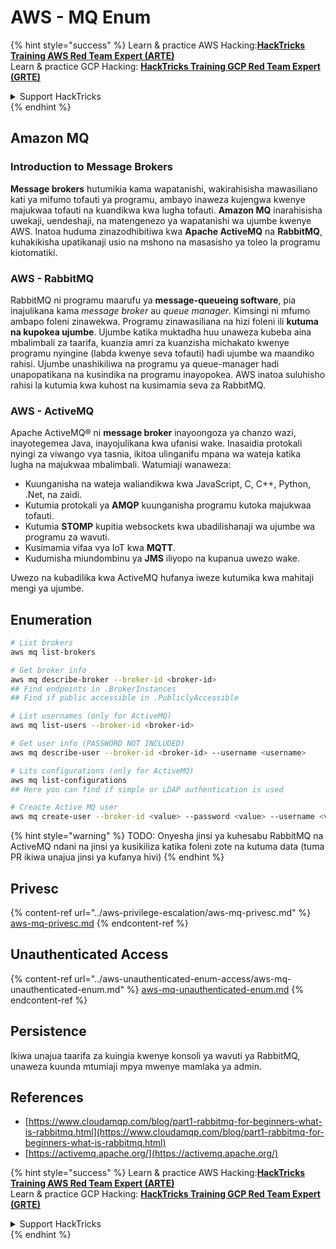 # AWS - MQ Enum

{% hint style="success" %}
Learn & practice AWS Hacking:<img src="../../../.gitbook/assets/image (1).png" alt="" data-size="line">[**HackTricks Training AWS Red Team Expert (ARTE)**](https://training.hacktricks.xyz/courses/arte)<img src="../../../.gitbook/assets/image (1).png" alt="" data-size="line">\
Learn & practice GCP Hacking: <img src="../../../.gitbook/assets/image (2).png" alt="" data-size="line">[**HackTricks Training GCP Red Team Expert (GRTE)**<img src="../../../.gitbook/assets/image (2).png" alt="" data-size="line">](https://training.hacktricks.xyz/courses/grte)

<details>

<summary>Support HackTricks</summary>

* Check the [**subscription plans**](https://github.com/sponsors/carlospolop)!
* **Join the** 💬 [**Discord group**](https://discord.gg/hRep4RUj7f) or the [**telegram group**](https://t.me/peass) or **follow** us on **Twitter** 🐦 [**@hacktricks\_live**](https://twitter.com/hacktricks\_live)**.**
* **Share hacking tricks by submitting PRs to the** [**HackTricks**](https://github.com/carlospolop/hacktricks) and [**HackTricks Cloud**](https://github.com/carlospolop/hacktricks-cloud) github repos.

</details>
{% endhint %}

## Amazon MQ

### Introduction to Message Brokers

**Message brokers** hutumikia kama wapatanishi, wakirahisisha mawasiliano kati ya mifumo tofauti ya programu, ambayo inaweza kujengwa kwenye majukwaa tofauti na kuandikwa kwa lugha tofauti. **Amazon MQ** inarahisisha uwekaji, uendeshaji, na matengenezo ya wapatanishi wa ujumbe kwenye AWS. Inatoa huduma zinazodhibitiwa kwa **Apache ActiveMQ** na **RabbitMQ**, kuhakikisha upatikanaji usio na mshono na masasisho ya toleo la programu kiotomatiki.

### AWS - RabbitMQ

RabbitMQ ni programu maarufu ya **message-queueing software**, pia inajulikana kama _message broker_ au _queue manager_. Kimsingi ni mfumo ambapo foleni zinawekwa. Programu zinawasiliana na hizi foleni ili **kutuma na kupokea ujumbe**. Ujumbe katika muktadha huu unaweza kubeba aina mbalimbali za taarifa, kuanzia amri za kuanzisha michakato kwenye programu nyingine (labda kwenye seva tofauti) hadi ujumbe wa maandiko rahisi. Ujumbe unashikiliwa na programu ya queue-manager hadi unapopatikana na kusindika na programu inayopokea. AWS inatoa suluhisho rahisi la kutumia kwa kuhost na kusimamia seva za RabbitMQ.

### AWS - ActiveMQ

Apache ActiveMQ® ni **message broker** inayoongoza ya chanzo wazi, inayotegemea Java, inayojulikana kwa ufanisi wake. Inasaidia protokali nyingi za viwango vya tasnia, ikitoa ulinganifu mpana wa wateja katika lugha na majukwaa mbalimbali. Watumiaji wanaweza:

* Kuunganisha na wateja waliandikwa kwa JavaScript, C, C++, Python, .Net, na zaidi.
* Kutumia protokali ya **AMQP** kuunganisha programu kutoka majukwaa tofauti.
* Kutumia **STOMP** kupitia websockets kwa ubadilishanaji wa ujumbe wa programu za wavuti.
* Kusimamia vifaa vya IoT kwa **MQTT**.
* Kudumisha miundombinu ya **JMS** iliyopo na kupanua uwezo wake.

Uwezo na kubadilika kwa ActiveMQ hufanya iweze kutumika kwa mahitaji mengi ya ujumbe.

## Enumeration
```bash
# List brokers
aws mq list-brokers

# Get broker info
aws mq describe-broker --broker-id <broker-id>
## Find endpoints in .BrokerInstances
## Find if public accessible in .PubliclyAccessible

# List usernames (only for ActiveMQ)
aws mq list-users --broker-id <broker-id>

# Get user info (PASSWORD NOT INCLUDED)
aws mq describe-user --broker-id <broker-id> --username <username>

# Lits configurations (only for ActiveMQ)
aws mq list-configurations
## Here you can find if simple or LDAP authentication is used

# Creacte Active MQ user
aws mq create-user --broker-id <value> --password <value> --username <value> --console-access
```
{% hint style="warning" %}
TODO: Onyesha jinsi ya kuhesabu RabbitMQ na ActiveMQ ndani na jinsi ya kusikiliza katika foleni zote na kutuma data (tuma PR ikiwa unajua jinsi ya kufanya hivi)
{% endhint %}

## Privesc

{% content-ref url="../aws-privilege-escalation/aws-mq-privesc.md" %}
[aws-mq-privesc.md](../aws-privilege-escalation/aws-mq-privesc.md)
{% endcontent-ref %}

## Unauthenticated Access

{% content-ref url="../aws-unauthenticated-enum-access/aws-mq-unauthenticated-enum.md" %}
[aws-mq-unauthenticated-enum.md](../aws-unauthenticated-enum-access/aws-mq-unauthenticated-enum.md)
{% endcontent-ref %}

## Persistence

Ikiwa unajua taarifa za kuingia kwenye konsoli ya wavuti ya RabbitMQ, unaweza kuunda mtumiaji mpya mwenye mamlaka ya admin.

## References

* [https://www.cloudamqp.com/blog/part1-rabbitmq-for-beginners-what-is-rabbitmq.html](https://www.cloudamqp.com/blog/part1-rabbitmq-for-beginners-what-is-rabbitmq.html)
* [https://activemq.apache.org/](https://activemq.apache.org/)

{% hint style="success" %}
Learn & practice AWS Hacking:<img src="../../../.gitbook/assets/image (1).png" alt="" data-size="line">[**HackTricks Training AWS Red Team Expert (ARTE)**](https://training.hacktricks.xyz/courses/arte)<img src="../../../.gitbook/assets/image (1).png" alt="" data-size="line">\
Learn & practice GCP Hacking: <img src="../../../.gitbook/assets/image (2).png" alt="" data-size="line">[**HackTricks Training GCP Red Team Expert (GRTE)**<img src="../../../.gitbook/assets/image (2).png" alt="" data-size="line">](https://training.hacktricks.xyz/courses/grte)

<details>

<summary>Support HackTricks</summary>

* Check the [**subscription plans**](https://github.com/sponsors/carlospolop)!
* **Join the** 💬 [**Discord group**](https://discord.gg/hRep4RUj7f) or the [**telegram group**](https://t.me/peass) or **follow** us on **Twitter** 🐦 [**@hacktricks\_live**](https://twitter.com/hacktricks\_live)**.**
* **Share hacking tricks by submitting PRs to the** [**HackTricks**](https://github.com/carlospolop/hacktricks) and [**HackTricks Cloud**](https://github.com/carlospolop/hacktricks-cloud) github repos.

</details>
{% endhint %}
